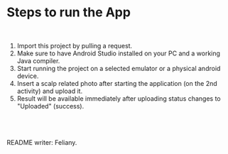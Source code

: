 # Steps to run the App

<br>

<ol>
  <li>Import this project by pulling a request.</li>
  <li>Make sure to have Android Studio installed on your PC and a working Java compiler.</li>
  <li>Start running the project on a selected emulator or a physical android device.</li>
  <li>Insert a scalp related photo after starting the application (on the 2nd activity) and upload it.</li>
  <li>Result will be available immediately after uploading status changes to "Uploaded" (success).</li>
</ol>

<br>
<br>
<br>
README writer: Feliany.
